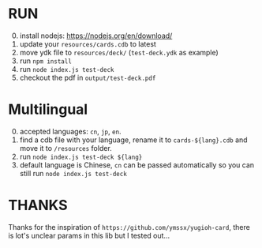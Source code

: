 # RUN

0. install nodejs: https://nodejs.org/en/download/
1. update your `resources/cards.cdb` to latest
2. move ydk file to `resources/deck/` (`test-deck.ydk` as example)
3. run `npm install`
4. run `node index.js test-deck`
5. checkout the pdf in `output/test-deck.pdf`

# Multilingual

0. accepted languages: `cn`, `jp`, `en`.
1. find a cdb file with your language, rename it to `cards-${lang}.cdb` and move it to `/resources` folder.
2. run `node index.js test-deck ${lang}`
3. default language is Chinese, `cn` can be passed automatically so you can still run `node index.js test-deck`

# THANKS

Thanks for the inspiration of `https://github.com/ymssx/yugioh-card`, there is lot's unclear params in this lib but I tested out...